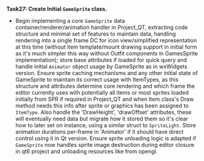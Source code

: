 **Task27: Create Initial `GameSprite` class.**
- Begin implementing a core `GameSprite` data container/renderer/animation handler in Project_QT, extracting code structure and minimal set of features to maintain data, handling rendering into a single frame DC for icon view/simplified representation at this time (without item template/mount drawing support in initial form as it's much simpler this way without Outfit components in GamesSprite implementation); store base attributes if loaded for quick query and handle initial `Animator` object usage by GameSprite as in wxWidgets version. Ensure sprite caching mechanisms and any other initial state of GameSprite to maintain its correct usage with ItemTypes, as this structure and attributes determine core rendering and which frame the editor currently uses with potentially all items or most sprites loaded initially from SPR if required in Project\_QT and when Item class's Draw method needs this info after sprite or graphics has been assigned to `ItemType`. Also handle the 'DrawHeight', 'drawOffset' attributes, these will eventually need data but migrate how it stored them so it's clear how to later set on instance, using a similar struct to `SpriteLight`. Store animation durations per-frame in 'Animator' if it should have direct control using it in Qt version. Ensure sprite unloading logic is adapted if `GameSprite` now handles sprite image destruction during editor closure in qt6 project and unloading resources like from opengl.
